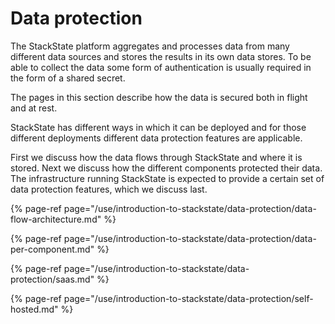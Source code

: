 # Data protection

The StackState platform aggregates and processes data from many different data sources and stores the results in its own data stores. To be able to collect the data  some form of authentication is usually required in the form of a shared secret.

The pages in this section describe how the data is secured both in flight and at rest.

StackState has different ways in which it can be deployed and for those different deployments different data protection features are applicable.

First we discuss how the data flows through StackState and where it is stored. Next we discuss how the different components protected their data. The infrastructure running StackState is expected to provide a certain set of data protection features, which we discuss last.

{% page-ref page="/use/introduction-to-stackstate/data-protection/data-flow-architecture.md" %}

{% page-ref page="/use/introduction-to-stackstate/data-protection/data-per-component.md" %}

{% page-ref page="/use/introduction-to-stackstate/data-protection/saas.md" %}

{% page-ref page="/use/introduction-to-stackstate/data-protection/self-hosted.md" %}

